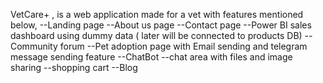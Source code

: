 VetCare+ , is a web application made for a vet with features mentioned below,
--Landing page
--About us page 
--Contact page
--Power BI sales dashboard using dummy data ( later will be connected to products DB)
--Community forum
--Pet adoption page with Email sending and telegram message sending feature
--ChatBot
--chat area with files and image sharing
--shopping cart
--Blog

